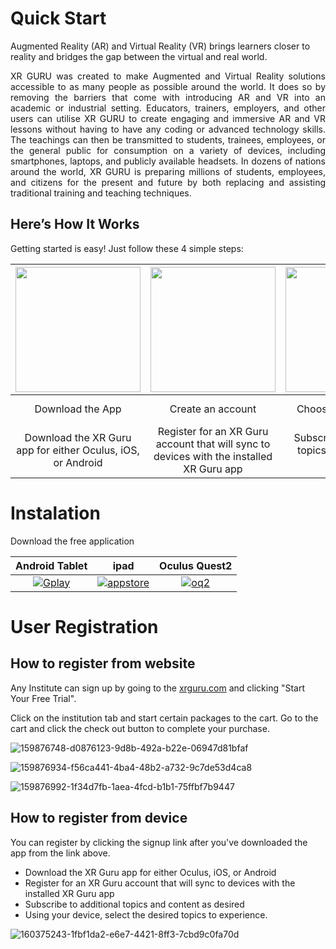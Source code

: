  
   
# Quick Start
Augmented Reality (AR) and Virtual Reality (VR) brings learners closer to reality and bridges the gap between the virtual and real world. 




<p align="justify">
XR GURU was created to make Augmented and Virtual Reality solutions accessible to as many people as possible around the world. It does so by removing the barriers that come with introducing AR and VR into an academic or industrial setting. Educators, trainers, employers, and other users can utilise XR GURU to create engaging and immersive AR and VR lessons without having to have any coding or advanced technology skills. The teachings can then be transmitted to students, trainees, employees, or the general public for consumption on a variety of devices, including smartphones, laptops, and publicly available headsets. In dozens of nations around the world, XR GURU is preparing millions of students, employees, and citizens for the present and future by both replacing and assisting traditional training and teaching techniques.
</p>


## Here’s How It Works
Getting started is easy! Just follow these 4 simple steps:












| <img src="https://user-images.githubusercontent.com/105265661/167777319-b4bd1912-2aea-4543-ae6b-13a45e515d4a.png" width="200">|<img src="https://user-images.githubusercontent.com/105265661/167778438-90d3f88c-05e0-478e-b44c-934ef7e86cbc.png" width="200"> |  <img src="https://user-images.githubusercontent.com/105265661/167777326-f94b1569-50c0-4706-a6b0-064e2bef209b.png" width="200"> |  <img src="https://user-images.githubusercontent.com/105265661/167777328-ed15275c-3765-460f-b6ac-4bf28485c0c9.png" width="200"> |
| :---: | :---: | :---: | :---: |
| Download the App | Create an account | Choose the packages| Experience immersive content|
| Download the XR Guru app for either Oculus, iOS, or Android | Register for an XR Guru account that will sync to devices with the installed XR Guru app | Subscribe to additional topics and content as desired | Using your device, select the desired topics to experience.|


# Instalation

Download the free application


| Android  Tablet| ipad | Oculus Quest2 |
| :---: | :---: | :---: |
| [![Gplay](https://user-images.githubusercontent.com/105265661/167627926-737b980d-b347-45c9-b74d-85a5b714ea07.png)](https://play.google.com/store/apps/details?id=com.holopundits.xrguru) | [![appstore](https://user-images.githubusercontent.com/105265661/167628013-67efa24b-a995-4c0f-aa10-0a91517aa6a7.png)](https://apps.apple.com/us/app/xr-guru/id1455596517) | [![oq2](https://user-images.githubusercontent.com/105265661/167634065-035117d1-04c8-4551-b376-4fa677712710.png)]( https://www.oculus.com/experiences/quest/3694537353974790) |








 

# User Registration

## How to register from website
Any Institute can sign up by going to the [xrguru.com](https://xrguru.com) and clicking "Start Your Free Trial".

Click on the institution tab and start certain packages to the cart. Go to the cart and click the check out button to complete your purchase.

 ![159876748-d0876123-9d8b-492a-b22e-06947d81bfaf](https://user-images.githubusercontent.com/105265661/167835870-a69a0a2e-4232-493b-9d5d-9e3742005a3d.png)


![159876934-f56ca441-4ba4-48b2-a732-9c7de53d4ca8](https://user-images.githubusercontent.com/105265661/167788048-f6c9b523-d21a-4aea-9c30-b62548a417c3.png)


![159876992-1f34d7fb-1aea-4fcd-b1b1-75ffbf7b9447](https://user-images.githubusercontent.com/105265661/167788076-fb03b7cf-26f9-41c1-bfd7-237c8b6cdfea.png)



## How to register from device

You can register by clicking the signup link after you've downloaded the app from the link above.

- Download the XR Guru app for either Oculus, iOS, or Android
- Register for an XR Guru account that will sync to devices with the installed XR Guru app
- Subscribe to additional topics and content as desired
- Using your device, select the desired topics to experience.



![160375243-1fbf1da2-e6e7-4421-8ff3-7cbd9c0fa70d](https://user-images.githubusercontent.com/105265661/167788108-cc8ec220-ea72-4d18-b968-0b8c91aa7284.jpg)

 
